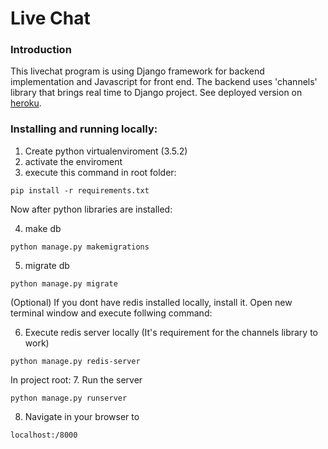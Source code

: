# Live Chat

### Introduction
This livechat program is using Django framework for backend implementation 
and Javascript for front end. The backend uses 'channels' library that brings real time to Django project.
See deployed version on [heroku](djlivechat.herokuapp.com).
 
### Installing and running locally:
1. Create python virtualenviroment (3.5.2) 
2. activate the enviroment
3. execute this command in root folder:

```
pip install -r requirements.txt
```

Now after python libraries are installed:

4. make db
```
python manage.py makemigrations
```
5. migrate db
```
python manage.py migrate
```
(Optional) If you dont have redis installed locally, install it.
Open new terminal window and execute follwing command:

6. Execute redis server locally (It's requirement for the channels library to work)
```
python manage.py redis-server
```
 In project root:
7. Run the server
```
python manage.py runserver
```
8. Navigate in your browser to 
```
localhost:/8000
```

 
